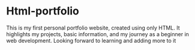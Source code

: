 # Html-portfolio
This is my first personal portfolio website, created using only HTML. It highlights my projects, basic information, and my journey as a beginner in web development. Looking forward to learning and adding more to it
